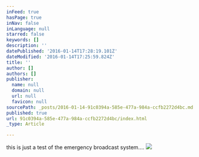 ```yaml
---
inFeed: true
hasPage: true
inNav: false
inLanguage: null
starred: false
keywords: []
description: ''
datePublished: '2016-01-14T17:28:19.101Z'
dateModified: '2016-01-14T17:25:59.824Z'
title: ''
author: []
authors: []
publisher:
  name: null
  domain: null
  url: null
  favicon: null
sourcePath: _posts/2016-01-14-91c0394a-585e-477a-984a-ccfb2272d4bc.md
published: true
url: 91c0394a-585e-477a-984a-ccfb2272d4bc/index.html
_type: Article

---
```

this is just a test of the emergency broadcast system....
![](https://the-grid-user-content.s3-us-west-2.amazonaws.com/9c298d61-f927-4094-9aaa-7c7bea8466bc.jpg)